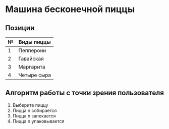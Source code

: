 # Машина бесконечной пиццы

## Позиции

| №   | Виды пиццы      |
| --- | --------------- |
| 1   | Пепперони       |
| 2   | Гавайская       |
| 3   | Маргарита       |
| 4   | Четыре сыра     |


## Алгоритм работы с точки зрения пользователя
1. Выберите пиццу
2. Пицца n собирается
3. Пицца n запекается
4. Пицца n упаковывается